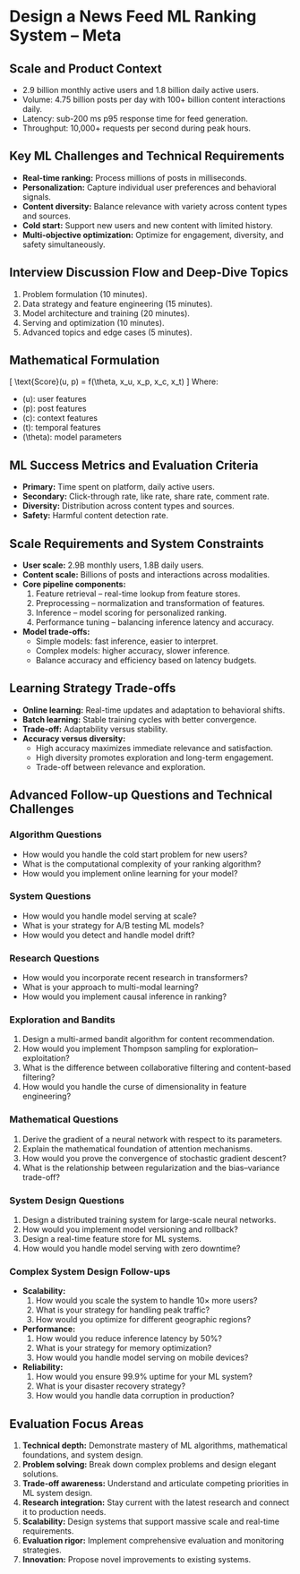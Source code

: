 # Design a News Feed ML Ranking System – Meta

## Scale and Product Context
- 2.9 billion monthly active users and 1.8 billion daily active users.
- Volume: 4.75 billion posts per day with 100+ billion content interactions daily.
- Latency: sub-200 ms p95 response time for feed generation.
- Throughput: 10,000+ requests per second during peak hours.

## Key ML Challenges and Technical Requirements
- **Real-time ranking:** Process millions of posts in milliseconds.
- **Personalization:** Capture individual user preferences and behavioral signals.
- **Content diversity:** Balance relevance with variety across content types and sources.
- **Cold start:** Support new users and new content with limited history.
- **Multi-objective optimization:** Optimize for engagement, diversity, and safety simultaneously.

## Interview Discussion Flow and Deep-Dive Topics
1. Problem formulation (10 minutes).
2. Data strategy and feature engineering (15 minutes).
3. Model architecture and training (20 minutes).
4. Serving and optimization (10 minutes).
5. Advanced topics and edge cases (5 minutes).

## Mathematical Formulation
\[
\text{Score}(u, p) = f(\theta, x_u, x_p, x_c, x_t)
\]
Where:
- \(u\): user features
- \(p\): post features
- \(c\): context features
- \(t\): temporal features
- \(\theta\): model parameters

## ML Success Metrics and Evaluation Criteria
- **Primary:** Time spent on platform, daily active users.
- **Secondary:** Click-through rate, like rate, share rate, comment rate.
- **Diversity:** Distribution across content types and sources.
- **Safety:** Harmful content detection rate.

## Scale Requirements and System Constraints
- **User scale:** 2.9B monthly users, 1.8B daily users.
- **Content scale:** Billions of posts and interactions across modalities.
- **Core pipeline components:**
  1. Feature retrieval – real-time lookup from feature stores.
  2. Preprocessing – normalization and transformation of features.
  3. Inference – model scoring for personalized ranking.
  4. Performance tuning – balancing inference latency and accuracy.
- **Model trade-offs:**
  - Simple models: fast inference, easier to interpret.
  - Complex models: higher accuracy, slower inference.
  - Balance accuracy and efficiency based on latency budgets.

## Learning Strategy Trade-offs
- **Online learning:** Real-time updates and adaptation to behavioral shifts.
- **Batch learning:** Stable training cycles with better convergence.
- **Trade-off:** Adaptability versus stability.
- **Accuracy versus diversity:**
  - High accuracy maximizes immediate relevance and satisfaction.
  - High diversity promotes exploration and long-term engagement.
  - Trade-off between relevance and exploration.

## Advanced Follow-up Questions and Technical Challenges
### Algorithm Questions
- How would you handle the cold start problem for new users?
- What is the computational complexity of your ranking algorithm?
- How would you implement online learning for your model?

### System Questions
- How would you handle model serving at scale?
- What is your strategy for A/B testing ML models?
- How would you detect and handle model drift?

### Research Questions
- How would you incorporate recent research in transformers?
- What is your approach to multi-modal learning?
- How would you implement causal inference in ranking?

### Exploration and Bandits
1. Design a multi-armed bandit algorithm for content recommendation.
2. How would you implement Thompson sampling for exploration–exploitation?
3. What is the difference between collaborative filtering and content-based filtering?
4. How would you handle the curse of dimensionality in feature engineering?

### Mathematical Questions
1. Derive the gradient of a neural network with respect to its parameters.
2. Explain the mathematical foundation of attention mechanisms.
3. How would you prove the convergence of stochastic gradient descent?
4. What is the relationship between regularization and the bias–variance trade-off?

### System Design Questions
1. Design a distributed training system for large-scale neural networks.
2. How would you implement model versioning and rollback?
3. Design a real-time feature store for ML systems.
4. How would you handle model serving with zero downtime?

### Complex System Design Follow-ups
- **Scalability:**
  1. How would you scale the system to handle 10× more users?
  2. What is your strategy for handling peak traffic?
  3. How would you optimize for different geographic regions?
- **Performance:**
  1. How would you reduce inference latency by 50%?
  2. What is your strategy for memory optimization?
  3. How would you handle model serving on mobile devices?
- **Reliability:**
  1. How would you ensure 99.9% uptime for your ML system?
  2. What is your disaster recovery strategy?
  3. How would you handle data corruption in production?

## Evaluation Focus Areas
1. **Technical depth:** Demonstrate mastery of ML algorithms, mathematical foundations, and system design.
2. **Problem solving:** Break down complex problems and design elegant solutions.
3. **Trade-off awareness:** Understand and articulate competing priorities in ML system design.
4. **Research integration:** Stay current with the latest research and connect it to production needs.
5. **Scalability:** Design systems that support massive scale and real-time requirements.
6. **Evaluation rigor:** Implement comprehensive evaluation and monitoring strategies.
7. **Innovation:** Propose novel improvements to existing systems.
